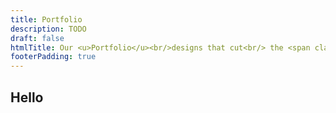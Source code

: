 ```yaml
---
title: Portfolio
description: TODO
draft: false
htmlTitle: Our <u>Portfolio</u><br/>designs that cut<br/> the <span class="type-serif">mustard*</span>
footerPadding: true
---
```


## Hello
